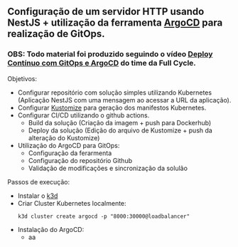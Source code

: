 ## Configuração de um servidor HTTP usando NestJS + utilização da ferramenta [ArgoCD](https://argo-cd.readthedocs.io/en/stable/) para realização de GitOps.

### OBS: Todo material foi produzido seguindo o vídeo [Deploy Contínuo com GitOps e ArgoCD](https://www.youtube.com/watch?v=63HGUgQXD1w) do time da Full Cycle.

Objetivos: 
 - Configurar repositório com solução simples utilizando Kubernetes (Aplicação NestJS com uma mensagem ao acessar a URL da aplicação).
 - Configurar [Kustomize](https://kustomize.io/) para geração dos manifestos Kubernetes.
 - Configurar CI/CD utilizando o github actions.
   - Build da solução (Criação da imagem + push para Dockerhub)
   - Deploy da solução (Edição do arquivo de Kustomize + push da alteração do Kustomize)
 - Utilização do ArgoCD para GitOps:
   - Configuração da ferarmenta
   - Configuração do repositório Github
   - Validação de modificações e sincronização da solulão

Passos de execução:
- Instalar o [k3d](https://k3d.io/v4.4.8/#installation)
- Criar Cluster Kubernetes localmente: 
    ```shell
    k3d cluster create argocd -p "8000:30000@loadbalancer"
    ```
- Instalação do ArgoCD:
  - aa